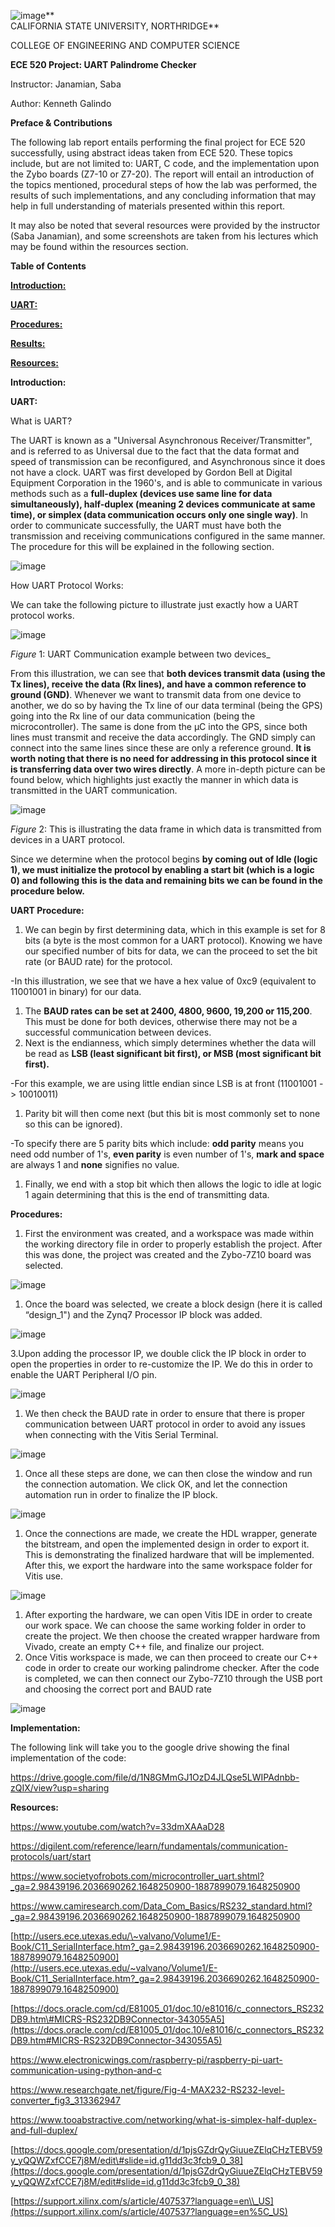 ![image](media/7495687e7c341efd387f724840a26740.png)**  
CALIFORNIA STATE UNIVERSITY, NORTHRIDGE**

COLLEGE OF ENGINEERING AND COMPUTER SCIENCE

**ECE 520 Project: UART Palindrome Checker**

Instructor: Janamian, Saba

Author: Kenneth Galindo

**Preface & Contributions**

The following lab report entails performing the final project for ECE 520 successfully, using abstract ideas taken from ECE 520. These topics include, but are not limited to: UART, C code, and the implementation upon the Zybo boards (Z7-10 or Z7-20). The report will entail an introduction of the topics mentioned, procedural steps of how the lab was performed, the results of such implementations, and any concluding information that may help in full understanding of materials presented within this report.

It may also be noted that several resources were provided by the instructor (Saba Janamian), and some screenshots are taken from his lectures which may be found within the resources section.

**Table of Contents**

[**Introduction:**](https://github.com/kg323/520_Project#_Toc99827253)

[**UART:**](https://github.com/kg323/520_Project#_Toc99827254)

[**Procedures:**](https://github.com/kg323/520_Project#_Toc99827257)

[**Results:**](https://github.com/kg323/520_Project#_Toc99827258)

[**Resources:**](https://github.com/kg323/520_Project#_Toc99827259)

**Introduction:**

**UART:**

What is UART?

The UART is known as a "Universal Asynchronous Receiver/Transmitter", and is referred to as Universal due to the fact that the data format and speed of transmission can be reconfigured, and Asynchronous since it does not have a clock. UART was first developed by Gordon Bell at Digital Equipment Corporation in the 1960's, and is able to communicate in various methods such as a **full-duplex (devices use same line for data simultaneously), half-duplex (meaning 2 devices communicate at same time), or simplex (data communication occurs only one single way)**. In order to communicate successfully, the UART must have both the transmission and receiving communications configured in the same manner. The procedure for this will be explained in the following section.

![image](media/5e21f3d16da0579803b85c4f4c154564.png)

How UART Protocol Works:

We can take the following picture to illustrate just exactly how a UART protocol works.

![image](media/acf1525b177016b6cb32a9ba8a5aa028.png)

*Figure* 1: UART Communication example between two devices\_

From this illustration, we can see that **both devices transmit data (using the Tx lines), receive the data (Rx lines), and have a common reference to ground (GND)**. Whenever we want to transmit data from one device to another, we do so by having the Tx line of our data terminal (being the GPS) going into the Rx line of our data communication (being the microcontroller). The same is done from the µC into the GPS, since both lines must transmit and receive the data accordingly. The GND simply can connect into the same lines since these are only a reference ground. **It is worth noting that there is no need for addressing in this protocol since it is transferring data over two wires directly**. A more in-depth picture can be found below, which highlights just exactly the manner in which data is transmitted in the UART communication.

![image](media/abfcf919da7b98193390b42d16e17f1b.png)

*Figure* 2: This is illustrating the data frame in which data is transmitted from devices in a UART protocol.

Since we determine when the protocol begins **by coming out of Idle (logic 1), we must initialize the protocol by enabling a start bit (which is a logic 0) and following this is the data and remaining bits we can be found in the procedure below.**

**UART Procedure:**

1.  We can begin by first determining data, which in this example is set for 8 bits (a byte is the most common for a UART protocol). Knowing we have our specified number of bits for data, we can the proceed to set the bit rate (or BAUD rate) for the protocol.

\-In this illustration, we see that we have a hex value of 0xc9 (equivalent to 11001001 in binary) for our data.

1.  The **BAUD rates can be set at 2400, 4800, 9600, 19,200 or 115,200**. This must be done for both devices, otherwise there may not be a successful communication between devices.
2.  Next is the endianness, which simply determines whether the data will be read as **LSB (least significant bit first), or MSB (most significant bit first).**

\-For this example, we are using little endian since LSB is at front (11001001 -&gt; 10010011)

1.  Parity bit will then come next (but this bit is most commonly set to none so this can be ignored).

\-To specify there are 5 parity bits which include: **odd parity** means you need odd number of 1's, **even parity** is even number of 1's, **mark and space** are always 1 and **none** signifies no value.

1.  Finally, we end with a stop bit which then allows the logic to idle at logic 1 again determining that this is the end of transmitting data.

**Procedures:**

1.  First the environment was created, and a workspace was made within the working directory file in order to properly establish the project. After this was done, the project was created and the Zybo-7Z10 board was selected.

![image](media/1edf5b7ca4d18f174797b91b249ef50a.png)

1.  Once the board was selected, we create a block design (here it is called “design_1") and the Zynq7 Processor IP block was added.

![image](media/447b66eda5ef8ce908209848a02d7cd2.png)

3.Upon adding the processor IP, we double click the IP block in order to open the properties in order to re-customize the IP. We do this in order to enable the UART Peripheral I/O pin.

![image](media/990457de0ad01013f5c88af65f1bb1c6.png)

1.  We then check the BAUD rate in order to ensure that there is proper communication between UART protocol in order to avoid any issues when connecting with the Vitis Serial Terminal.

![image](media/11efcb396cc829915c9037565b3ef98a.png)

1.  Once all these steps are done, we can then close the window and run the connection automation. We click OK, and let the connection automation run in order to finalize the IP block.

![image](media/de46416e6fe4fac1d40867e84befdc6d.png)

1.  Once the connections are made, we create the HDL wrapper, generate the bitstream, and open the implemented design in order to export it. This is demonstrating the finalized hardware that will be implemented. After this, we export the hardware into the same workspace folder for Vitis use.

![image](media/c396dea2ec40dea4e4f3550ab8fce30e.png)

1.  After exporting the hardware, we can open Vitis IDE in order to create our work space. We can choose the same working folder in order to create the project. We then choose the created wrapper hardware from Vivado, create an empty C++ file, and finalize our project.
2.  Once Vitis workspace is made, we can then proceed to create our C++ code in order to create our working palindrome checker. After the code is completed, we can then connect our Zybo-7Z10 through the USB port and choosing the correct port and BAUD rate

![image](media/ade48366a3e149942411e0abc4f5e479.png)

**Implementation:**

The following link will take you to the google drive showing the final implementation of the code:

<https://drive.google.com/file/d/1N8GMmGJ1OzD4JLQse5LWIPAdnbb-zQIX/view?usp=sharing>

**Resources:**

<https://www.youtube.com/watch?v=33dmXAAaD28>

<https://digilent.com/reference/learn/fundamentals/communication-protocols/uart/start>

<https://www.societyofrobots.com/microcontroller_uart.shtml?_ga=2.98439196.2036690262.1648250900-1887899079.1648250900>

<https://www.camiresearch.com/Data_Com_Basics/RS232_standard.html?_ga=2.98439196.2036690262.1648250900-1887899079.1648250900>

[http://users.ece.utexas.edu/\~valvano/Volume1/E-Book/C11_SerialInterface.htm?_ga=2.98439196.2036690262.1648250900-1887899079.1648250900](http://users.ece.utexas.edu/~valvano/Volume1/E-Book/C11_SerialInterface.htm?_ga=2.98439196.2036690262.1648250900-1887899079.1648250900)

[https://docs.oracle.com/cd/E81005_01/doc.10/e81016/c_connectors_RS232DB9.htm\#MICRS-RS232DB9Connector-343055A5](https://docs.oracle.com/cd/E81005_01/doc.10/e81016/c_connectors_RS232DB9.htm#MICRS-RS232DB9Connector-343055A5)

<https://www.electronicwings.com/raspberry-pi/raspberry-pi-uart-communication-using-python-and-c>

<https://www.researchgate.net/figure/Fig-4-MAX232-RS232-level-converter_fig3_313362947>

<https://www.tooabstractive.com/networking/what-is-simplex-half-duplex-and-full-duplex/>

[https://docs.google.com/presentation/d/1pjsGZdrQyGiuueZElqCHzTEBV59y_yQQWZxfCCE7j8M/edit\#slide=id.g11dd3c3fcb9_0_38](https://docs.google.com/presentation/d/1pjsGZdrQyGiuueZElqCHzTEBV59y_yQQWZxfCCE7j8M/edit#slide=id.g11dd3c3fcb9_0_38)

[https://support.xilinx.com/s/article/407537?language=en\\_US](https://support.xilinx.com/s/article/407537?language=en%5C_US)


